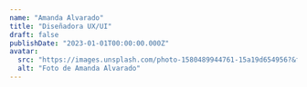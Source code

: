 ```yaml
---
name: "Amanda Alvarado"
title: "Diseñadora UX/UI"
draft: false
publishDate: "2023-01-01T00:00:00.000Z"
avatar:
  src: "https://images.unsplash.com/photo-1580489944761-15a19d654956?&fit=crop&w=280"
  alt: "Foto de Amanda Alvarado"
---
```

